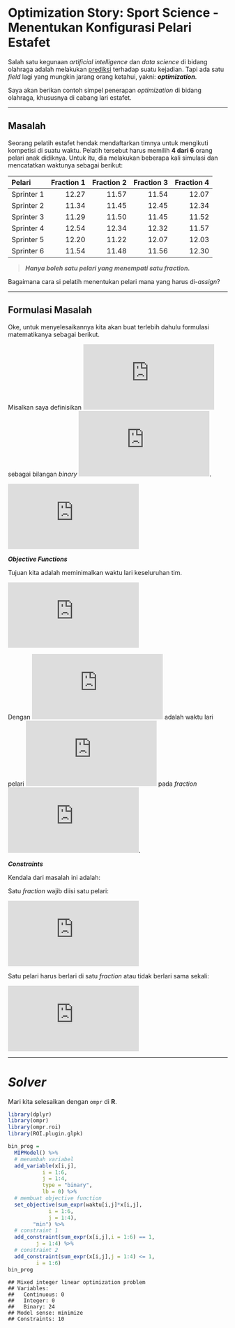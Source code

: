 Optimization Story: Sport Science - Menentukan Konfigurasi Pelari
Estafet
================

Salah satu kegunaan *artificial intelligence* dan *data science* di
bidang olahraga adalah melakukan
[prediksi](https://ikanx101.com/blog/prediksi-EPL/) terhadap suatu
kejadian. Tapi ada satu *field* lagi yang mungkin jarang orang ketahui,
yakni: ***optimization***.

Saya akan berikan contoh simpel penerapan *optimization* di bidang
olahraga, khususnya di cabang lari estafet.

-----

## Masalah

Seorang pelatih estafet hendak mendaftarkan timnya untuk mengikuti
kompetisi di suatu waktu. Pelatih tersebut harus memilih **4 dari 6**
orang pelari anak didiknya. Untuk itu, dia melakukan beberapa kali
simulasi dan mencatatkan waktunya sebagai berikut:

| Pelari     | Fraction 1 | Fraction 2 | Fraction 3 | Fraction 4 |
| :--------- | ---------: | ---------: | ---------: | ---------: |
| Sprinter 1 |      12.27 |      11.57 |      11.54 |      12.07 |
| Sprinter 2 |      11.34 |      11.45 |      12.45 |      12.34 |
| Sprinter 3 |      11.29 |      11.50 |      11.45 |      11.52 |
| Sprinter 4 |      12.54 |      12.34 |      12.32 |      11.57 |
| Sprinter 5 |      12.20 |      11.22 |      12.07 |      12.03 |
| Sprinter 6 |      11.54 |      11.48 |      11.56 |      12.30 |

> ***Hanya boleh satu pelari yang menempati satu fraction.***

Bagaimana cara si pelatih menentukan pelari mana yang harus di-*assign*?

-----

## Formulasi Masalah

Oke, untuk menyelesaikannya kita akan buat terlebih dahulu formulasi
matematikanya sebagai berikut.

Misalkan saya definisikan
![x\_{ij}](https://latex.codecogs.com/png.latex?x_%7Bij%7D "x_{ij}")
sebagai bilangan *binary*
![\[0,1\]](https://latex.codecogs.com/png.latex?%5B0%2C1%5D "[0,1]").

  
![x\_{ij} = \\left\\{\\begin{matrix}
1, \\text{ jika pelari i lari di fraction j} \\\\ 0, \\text{ pelari i
tidak dipilih pada fraction j} 
\\end{matrix}\\right.](https://latex.codecogs.com/png.latex?x_%7Bij%7D%20%3D%20%5Cleft%5C%7B%5Cbegin%7Bmatrix%7D%0A1%2C%20%5Ctext%7B%20jika%20pelari%20i%20lari%20di%20fraction%20j%7D%20%5C%5C%200%2C%20%5Ctext%7B%20pelari%20i%20tidak%20dipilih%20pada%20fraction%20j%7D%20%0A%5Cend%7Bmatrix%7D%5Cright.
"x_{ij} = \\left\\{\\begin{matrix}
1, \\text{ jika pelari i lari di fraction j} \\\\ 0, \\text{ pelari i tidak dipilih pada fraction j} 
\\end{matrix}\\right.")  

***Objective Functions***

Tujuan kita adalah meminimalkan waktu lari keseluruhan tim.

  
![\\min \\sum\_{j=1}^4 \\sum\_{i=1}^6 t\_{ij}
x\_{ij}](https://latex.codecogs.com/png.latex?%5Cmin%20%5Csum_%7Bj%3D1%7D%5E4%20%5Csum_%7Bi%3D1%7D%5E6%20t_%7Bij%7D%20x_%7Bij%7D
"\\min \\sum_{j=1}^4 \\sum_{i=1}^6 t_{ij} x_{ij}")  

Dengan ![T\_{ij}](https://latex.codecogs.com/png.latex?T_%7Bij%7D
"T_{ij}") adalah waktu lari pelari
![i](https://latex.codecogs.com/png.latex?i "i") pada *fraction*
![j](https://latex.codecogs.com/png.latex?j "j").

***Constraints***

Kendala dari masalah ini adalah:

Satu *fraction* wajib diisi satu pelari:

  
![\\sum\_{i=1}^6 x\_{ij} = 1, \\forall j, 1 \\leq j
\\leq 4](https://latex.codecogs.com/png.latex?%5Csum_%7Bi%3D1%7D%5E6%20x_%7Bij%7D%20%3D%201%2C%20%5Cforall%20j%2C%201%20%5Cleq%20j%20%5Cleq%204
"\\sum_{i=1}^6 x_{ij} = 1, \\forall j, 1 \\leq j \\leq 4")  

Satu pelari harus berlari di satu *fraction* atau tidak berlari sama
sekali:

  
![\\sum\_{j=1}^4 x\_{ij} \\leq 1, \\forall i \\in 1 \\leq i
\\leq 6](https://latex.codecogs.com/png.latex?%5Csum_%7Bj%3D1%7D%5E4%20x_%7Bij%7D%20%5Cleq%201%2C%20%5Cforall%20i%20%5Cin%201%20%5Cleq%20i%20%5Cleq%206
"\\sum_{j=1}^4 x_{ij} \\leq 1, \\forall i \\in 1 \\leq i \\leq 6")  

-----

# *Solver*

Mari kita selesaikan dengan `ompr` di **R**.

``` r
library(dplyr)
library(ompr)
library(ompr.roi)
library(ROI.plugin.glpk)

bin_prog = 
  MIPModel() %>%
  # menambah variabel
  add_variable(x[i,j],
           i = 1:6,
           j = 1:4,
           type = "binary",
           lb = 0) %>%
  # membuat objective function
  set_objective(sum_expr(waktu[i,j]*x[i,j],
             i = 1:6,
             j = 1:4),
        "min") %>%
  # constraint 1
  add_constraint(sum_expr(x[i,j],i = 1:6) == 1,
         j = 1:4) %>%
  # constraint 2
  add_constraint(sum_expr(x[i,j],j = 1:4) <= 1,
         i = 1:6) 
bin_prog 
```

    ## Mixed integer linear optimization problem
    ## Variables:
    ##   Continuous: 0 
    ##   Integer: 0 
    ##   Binary: 24 
    ## Model sense: minimize 
    ## Constraints: 10
